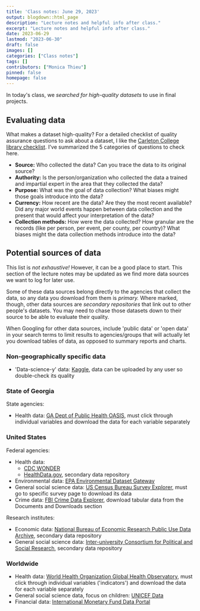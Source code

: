 ```yaml
---
title: 'Class notes: June 29, 2023'
output: blogdown::html_page
description: "Lecture notes and helpful info after class."
excerpt: "Lecture notes and helpful info after class."
date: 2023-06-29
lastmod: "2023-06-30"
draft: false
images: []
categories: ["Class notes"]
tags: []
contributors: ["Monica Thieu"]
pinned: false
homepage: false
---
```


In today's class, we _searched for high-quality datasets_ to use in final projects.

## Evaluating data

What makes a dataset high-quality? For a detailed checklist of quality assurance questions to ask about a dataset, I like the [Carleton College library checklist](https://gouldguides.carleton.edu/c.php?g=146834&p=964943). I've summarized the 5 categories of questions to check here.

- **Source:** Who collected the data? Can you trace the data to its original source?
- **Authority:** Is the person/organization who collected the data a trained and impartial expert in the area that they collected the data?
- **Purpose:** What was the goal of data collection? What biases might those goals introduce into the data?
- **Currency:** How recent are the data? Are they the most recent available? Did any major world events happen between data collection and the present that would affect your interpretation of the data?
- **Collection methods:** How were the data collected? How granular are the records (like per person, per event, per county, per country)? What biases might the data collection methods introduce into the data?

## Potential sources of data

This list is _not exhaustive!_ However, it can be a good place to start. This section of the lecture notes may be updated as we find more data sources we want to log for later use.

Some of these data sources belong directly to the agencies that collect the data, so any data you download from them is _primary._ Where marked, though, other data sources are _secondary repositories_ that link out to other people's datasets. You may need to chase those datasets down to their source to be able to evaluate their quality.

When Googling for other data sources, include 'public data' or 'open data' in your search terms to limit results to agencies/groups that will actually let you download tables of data, as opposed to summary reports and charts.

### Non-geographically specific data

- 'Data-science-y' data: [Kaggle](https://www.kaggle.com/datasets), data can be uploaded by any user so double-check its quality

### State of Georgia

State agencies:

- Health data: [GA Dept of Public Health OASIS](https://oasis.state.ga.us), must click through individual variables and download the data for each variable separately

### United States

Federal agencies:

- Health data:
  - [CDC WONDER](https://wonder.cdc.gov)
  - [HealthData.gov](https://healthdata.gov), secondary data repository
- Environmental data: [EPA Environmental Dataset Gateway](https://edg.epa.gov/metadata/catalog/main/home.page)
- General social science data: [US Census Bureau Survey Explorer](https://www.census.gov/data/data-tools/survey-explorer/), must go to specific survey page to download its data
- Crime data: [FBI Crime Data Explorer](https://cde.ucr.cjis.gov/LATEST/webapp/#/pages/downloads), download tabular data from the Documents and Downloads section

Research institutes:
- Economic data: [National Bureau of Economic Research Public Use Data Archive](https://www.nber.org/research/data), secondary data repository
- General social science data: [Inter-university Consortium for Political and Social Research](https://www.icpsr.umich.edu/web/pages/ICPSR/index.html), secondary data repository

### Worldwide

- Health data: [World Health Organization Global Health Observatory](https://www.who.int/data/gho/data/indicators/indicators-index), must click through individual variables ('indicators') and download the data for each variable separately
- General social science data, focus on children: [UNICEF Data](https://data.unicef.org/resources/resource-type/datasets/)
- Financial data: [International Monetary Fund Data Portal](https://data.imf.org/?sk=388dfa60-1d26-4ade-b505-a05a558d9a42&sid=1479329132316)
